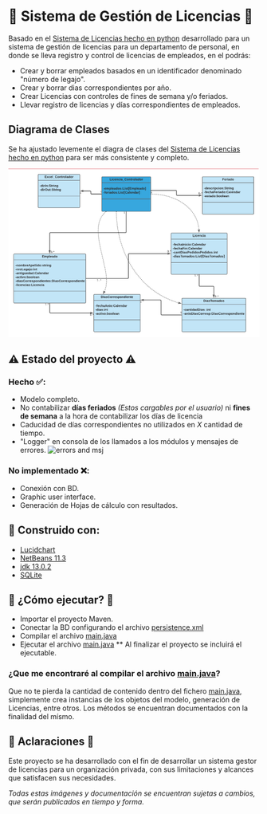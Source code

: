 # 👥 Sistema de Gestión de Licencias 👥
Basado en el [Sistema de Licencias hecho en python](https://github.com/damianstetson17/PyLicenciasPersonal) desarrollado para un sistema de gestión de licencias para un departamento de personal, en donde se lleva registro y control de licencias de empleados, en el podrás:

* Crear y borrar empleados basados en un identificador denominado "número de legajo".
* Crear y borrar dias correspondientes por año.
* Crear Licencias con controles de fines de semana y/o feriados.
* Llevar registro de licencias y días correspondientes de empleados.

## Diagrama de Clases
Se ha ajustado levemente el diagra de clases del [Sistema de Licencias hecho en python](https://github.com/damianstetson17/PyLicenciasPersonal) para ser más consistente y completo.

![diagrama_de_clases](https://github.com/damianstetson17/LicenciasJava/blob/main/class_diagram.png)

## ⚠️ Estado del proyecto ⚠️

### Hecho ✅:
* Modelo completo.
* No contabilizar **días feriados** _(Estos cargables por el usuario)_ ni **fines de semana** a la hora de contabilizar los días de licencia
* Caducidad de días correspondientes no utilizados en *X* cantidad de tiempo.
* "Logger" en consola de los llamados a los módulos y mensajes de errores.
![errors and msj](https://github.com/damianstetson17/PyLicenciasPersonal/blob/main/img/msj_errors.png)

### No implementado ❌:
* Conexión con BD.
* Graphic user interface.
* Generación de Hojas de cálculo con resultados.

## 🔧 Construido con:
* [Lucidchart](www.lucidchart.com)
* [NetBeans 11.3](https://netbeans.apache.org/download/nb113/index.html)
* [jdk 13.0.2](https://www.oracle.com/ar/java/technologies/javase-jdk13-downloads.html)
* [SQLite](https://www.sqlite.org/index.html)

## 🚀 ¿Cómo ejecutar? 🚀
* Importar el proyecto Maven.
* Conectar la BD configurando el archivo [persistence.xml](https://github.com/damianstetson17/LicenciasJava/blob/main/src/main/resources/META-INF/persistence.xml)
* Compilar el archivo [main.java](https://github.com/damianstetson17/LicenciasJava/blob/main/src/main/java/Main.java)
* Ejecutar el archivo [main.java](https://github.com/damianstetson17/LicenciasJava/blob/main/src/main/java/Main.java)
** Al finalizar el proyecto se incluirá el ejecutable.

### ¿Que me encontraré al compilar el archivo [main.java](https://github.com/damianstetson17/PyLicenciasPersonal/blob/main/src/main.py)?
Que no te pierda la cantidad de contenido dentro del fichero [main.java](https://github.com/damianstetson17/PyLicenciasPersonal/blob/main/src/main.py), simplemente
crea instancias de los objetos del modelo, generación de Licencias, entre otros. Los métodos se encuentran documentados con la finalidad del mísmo. 

## 🦚 Aclaraciones 🦚

Este proyecto se ha desarrollado con el fin de desarrollar un sistema gestor de licencias para un organización privada, con sus limitaciones y alcances que satisfacen sus necesidades.

_Todas estas imágenes y documentación se encuentran sujetas a cambios, que serán publicados en tiempo y forma._
